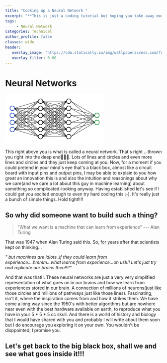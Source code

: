 ```yaml
---
title: "Cooking up a Neural Network "
excerpt: "**This is just a coding tutorial but hoping you take away more than just the code**"
tags:
     - Neural Network
categories: Technical
author_profile: false
classes: wide
header: 
   overlay_image: "https://cdn.statically.io/img/wallpaperaccess.com/full/763325.jpg"
   overlay_filter: 0.00
---
```


# Neural Networks

<img src="https://github.com/SOUMEE2000/BLOG-Images/blob/main/Neural-nets/neuralnets0.png?raw=true">
          
This right above you is what is called a neural network. That's right ...thrown you right into the deep end🤭🤭🤭. Lots of lines and circles and even more lines and circles and they just keep coming at you. Now, for a moment if you could pretend in your mind's eye that's a black box, almost like a circuit board with input pins and output pins, I may be able to explain to you how great an innovation this is and also the intuition and reasonings about why we care(and we care a lot about this guy in machine learning) about something so complicated-looking anyway. Having established let's see if I could get you excited enough to even try hard coding this ;-). It's really just a bunch of simple things. Hold tight!!!!

## So why did someone want to build such a thing?

> "What we want is a machine that can learn from experience"
>    --- Alan Turing

That was 1947 when Alan Turing said this. So, for years after that scientists kept on thinking...
                                                            
*" but machines are idiots..if they could learn from experience....hmmm...what learns from experience...oh us!!!! Let's just try and replicate our brains then!!!!"*

And that was that!!. These neural networks are just a very very simplified representation of what goes on in our brains and how we learn from experiences stored in our brain. A connection of millions of neurons(just like those circles and millions of pathways just like those lines). Fascinating, isn't it, where the inspiration comes from and how it strikes them. We have come a long way since the 1950's with better algorithms but are nowhere near even with the best hardware available on earth, to reproduce what you have in your 5 * 5 * 5 cc skull. And there is a world of history and biology that I would have shared with you and probably I will write about them soon but I do encourage you exploring it on your own. You wouldn't be disppointed, I promise you.

## Let's get back to the big black box, shall we and see what goes inside it!!!

<img src="">


